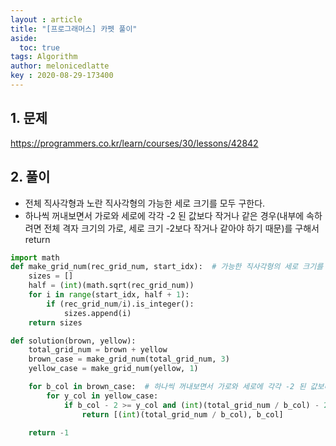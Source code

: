 ```yaml
---
layout : article
title: "[프로그래머스] 카펫 풀이"
aside:
  toc: true
tags: Algorithm 
author: melonicedlatte
key : 2020-08-29-173400 
---  
```


## 1. 문제

https://programmers.co.kr/learn/courses/30/lessons/42842

## 2. 풀이

- 전체 직사각형과 노란 직사각형의 가능한 세로 크기를 모두 구한다.
- 하나씩 꺼내보면서 가로와 세로에 각각 -2 된 값보다 작거나 같은 경우(내부에 속하려면 전체 격자 크기의 가로, 세로 크기 -2보다 작거나 같아야 하기 때문)를 구해서 return

~~~python
import math
def make_grid_num(rec_grid_num, start_idx):  # 가능한 직사각형의 세로 크기를 모두 구한다.
    sizes = []
    half = (int)(math.sqrt(rec_grid_num))
    for i in range(start_idx, half + 1):
        if (rec_grid_num/i).is_integer():
            sizes.append(i)
    return sizes

def solution(brown, yellow): 
    total_grid_num = brown + yellow
    brown_case = make_grid_num(total_grid_num, 3)
    yellow_case = make_grid_num(yellow, 1)

    for b_col in brown_case:  # 하나씩 꺼내보면서 가로와 세로에 각각 -2 된 값보다 작거나 같은 경우를 구해서 return
        for y_col in yellow_case:
            if b_col - 2 >= y_col and (int)(total_grid_num / b_col) - 2 >= (int)(yellow / y_col):
                return [(int)(total_grid_num / b_col), b_col]
            
    return -1 
~~~
